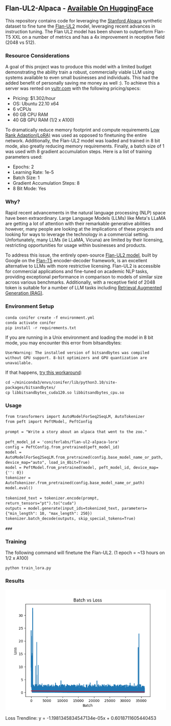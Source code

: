 ## Flan-UL2-Alpaca - [Available On HuggingFace](https://huggingface.co/coniferlabs/flan-ul2-alpaca-lora)

This repository contains code for leveraging the [Stanford Alpaca](https://github.com/tatsu-lab/stanford_alpaca) synthetic dataset to fine tune the [Flan-UL2](https://huggingface.co/google/flan-ul2) model, leveraging recent advances in instruction tuning. The Flan UL2 model has been shown to outperform Flan-T5 XXL on a number of metrics and has a 4x improvement in receptive field (2048 vs 512).

### Resource Considerations

A goal of this project was to produce this model with a limited budget demonstrating the ability train a robust, commercially viable LLM using systems available to even small businesses and individuals. This had the added benefit of personally saving me money as well :). To achieve this a server was rented on [vultr.com](vultr.com) with the following pricing/specs:
- Pricing: $1.302/hour
- OS: Ubuntu 22.10 x64
- 6 vCPUs
- 60 GB CPU RAM
- 40 GB GPU RAM (1/2 x A100)

To dramatically reduce memory footprint and compute requirements [Low Rank Adaption(LoRA)](https://huggingface.co/docs/diffusers/training/lora) was used as opposed to finetuning the entire network. Additionally, the Flan-UL2 model was loaded and trained in 8 bit mode, also greatly reducing memory requirements. Finally, a batch size of 1 was used with 8 gradient accumulation steps. Here is a list of training parameters used:
- Epochs: 2
- Learning Rate: 1e-5
- Batch Size: 1
- Gradient Accumulation Steps: 8
- 8 Bit Mode: Yes


### Why?

Rapid recent advancements in the natural language processing (NLP) space have been extraordinary. Large Language Models (LLMs) like Meta's LLaMA are getting a lot of attention with their remarkable generative abilities however, many people are looking at the implications of these projects and looking for ways to leverage the technology in a commercial setting. Unfortunately, many LLMs (ie LLaMA, Vicuna) are limited by their licensing, restricting opportunities for usage within businesses and products.

To address this issue, the entirely open-source [Flan-UL2 model](https://huggingface.co/google/flan-ul2), built by Google on the [Flan-T5](https://arxiv.org/abs/2210.11416) encoder-decoder framework, is an excellent alternative to LLMs with more restrictive licensing. Flan-UL2 is accessible for commercial applications and fine-tuned on academic NLP tasks, providing exceptional performance in comparison to models of similar size across various benchmarks. Additionally, with a receptive field of 2048 token is suitable for a number of LLM tasks including [Retrieval Augmented Generation (RAG)](https://arxiv.org/abs/2005.11401).


### Environment Setup

```
conda conifer create -f environment.yml
conda activate conifer
pip install -r requirements.txt
```

If you are running in a Unix environment and loading the model in 8 bit mode, you may encounter this error from bitsandbytes:

```
UserWarning: The installed version of bitsandbytes was compiled without GPU support. 8-bit optimizers and GPU quantization are unavailable.
```

 If that happens, [try this workaround](https://github.com/TimDettmers/bitsandbytes/issues/156#issuecomment-1462329713):

```
cd ~/miniconda3/envs/conifer/lib/python3.10/site-packages/bitsandbytes/
cp libbitsandbytes_cuda120.so libbitsandbytes_cpu.so
```

### Usage

```
from transformers import AutoModelForSeq2SeqLM, AutoTokenizer
from peft import PeftModel, PeftConfig

prompt = "Write a story about an alpaca that went to the zoo."

peft_model_id = 'coniferlabs/flan-ul2-alpaca-lora'
config = PeftConfig.from_pretrained(peft_model_id)
model = AutoModelForSeq2SeqLM.from_pretrained(config.base_model_name_or_path, device_map="auto", load_in_8bit=True)
model = PeftModel.from_pretrained(model, peft_model_id, device_map={'': 0})
tokenizer = AutoTokenizer.from_pretrained(config.base_model_name_or_path)
model.eval()

tokenized_text = tokenizer.encode(prompt, return_tensors="pt").to("cuda")
outputs = model.generate(input_ids=tokenized_text, parameters={"min_length": 10, "max_length": 250})
tokenizer.batch_decode(outputs, skip_special_tokens=True)

###
```


### Training

The following command will finetune the Flan-UL2. (1 epoch = ~13 hours on 1/2 x A100)

```
python train_lora.py
```

### Results

![image](assets/training_loss.png)

Loss Trendline: y = -1.1981345834547134e-05x + 0.6018711605440453
